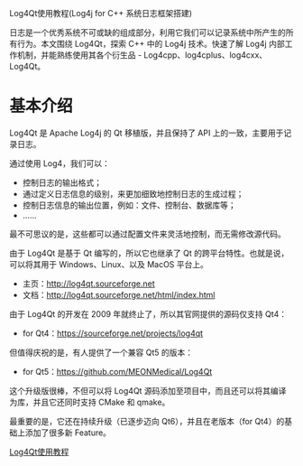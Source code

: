 Log4Qt使用教程(Log4j for C++ 系统日志框架搭建)

日志是一个优秀系统不可或缺的组成部分，利用它我们可以记录系统中所产生的所有行为。本文围绕 Log4Qt，探索 C++ 中的 Log4j 技术。快速了解 Log4j 内部工作机制，并能熟练使用其各个衍生品 - Log4cpp、log4cplus、log4cxx、Log4Qt。

# **基本介绍**

Log4Qt 是 Apache Log4j 的 Qt 移植版，并且保持了 API 上的一致，主要用于记录日志。

通过使用 Log4，我们可以：

- 控制日志的输出格式；
- 通过定义日志信息的级别，来更加细致地控制日志的生成过程；
- 控制日志信息的输出位置，例如：文件、控制台、数据库等；
- ……

最不可思议的是，这些都可以通过配置文件来灵活地控制，而无需修改源代码。

由于 Log4Qt 是基于 Qt 编写的，所以它也继承了 Qt 的跨平台特性。也就是说，可以将其用于 Windows、Linux、以及 MacOS 平台上。

- 主页：http://log4qt.sourceforge.net
- 文档：http://log4qt.sourceforge.net/html/index.html

由于 Log4Qt 的开发在 2009 年就终止了，所以其官网提供的源码仅支持 Qt4：

- for Qt4：https://sourceforge.net/projects/log4qt

但值得庆祝的是，有人提供了一个兼容 Qt5 的版本：

- for Qt5：https://github.com/MEONMedical/Log4Qt

这个升级版很棒，不但可以将 Log4Qt 源码添加至项目中，而且还可以将其编译为库，并且它还同时支持 CMake 和 qmake。

最重要的是，它还在持续升级（已逐步迈向 Qt6），并且在老版本（for Qt4）的基础上添加了很多新 Feature。

[Log4Qt使用教程](https://www.ljjyy.com/archives/2021/03/100646.html)
